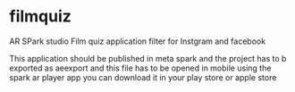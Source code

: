# filmquiz

 AR SPark studio Film quiz application filter for Instgram and facebook

 This application should be published in meta spark and the project has to b exported as aeexport and this file has to be opened in mobile using the spark ar player app you can download it in your play store or apple store
